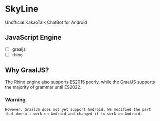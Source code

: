 # SkyLine
Unofficial KakaoTalk ChatBot for Android
## JavaScript Engine
- [ ] graaljs
- [ ] rhino
## Why GraalJS?
The Rhino engine also supports ES2015 poorly, while the GraalJS supports the majority of grammar until ES2022.
### Warning
`However, GraalJS does not yet support Android.
We modified the part that doesn't work on Android and changed it to work on Android.`